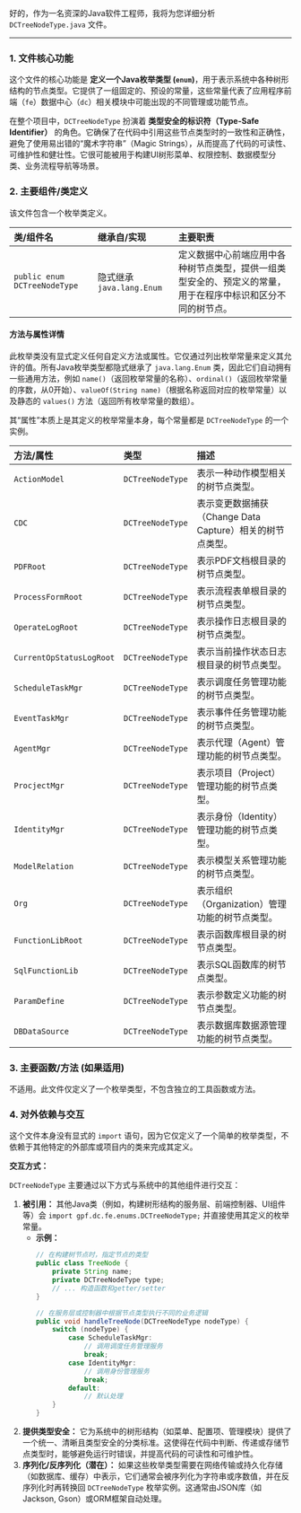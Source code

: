好的，作为一名资深的Java软件工程师，我将为您详细分析 `DCTreeNodeType.java` 文件。

---

### 1. 文件核心功能

这个文件的核心功能是 **定义一个Java枚举类型 (`enum`)**，用于表示系统中各种树形结构的节点类型。它提供了一组固定的、预设的常量，这些常量代表了应用程序前端（`fe`）数据中心（`dc`）相关模块中可能出现的不同管理或功能节点。

在整个项目中，`DCTreeNodeType` 扮演着 **类型安全的标识符（Type-Safe Identifier）** 的角色。它确保了在代码中引用这些节点类型时的一致性和正确性，避免了使用易出错的“魔术字符串”（Magic Strings），从而提高了代码的可读性、可维护性和健壮性。它很可能被用于构建UI树形菜单、权限控制、数据模型分类、业务流程导航等场景。

### 2. 主要组件/类定义

该文件包含一个枚举类定义。

| 类/组件名 | 继承自/实现 | 主要职责 |
| :--- | :--- | :--- |
| `public enum DCTreeNodeType` | 隐式继承 `java.lang.Enum` | 定义数据中心前端应用中各种树节点类型，提供一组类型安全的、预定义的常量，用于在程序中标识和区分不同的树节点。 |

#### 方法与属性详情

此枚举类没有显式定义任何自定义方法或属性。它仅通过列出枚举常量来定义其允许的值。所有Java枚举类型都隐式继承了 `java.lang.Enum` 类，因此它们自动拥有一些通用方法，例如 `name()`（返回枚举常量的名称）、`ordinal()`（返回枚举常量的序数，从0开始）、`valueOf(String name)`（根据名称返回对应的枚举常量）以及静态的 `values()` 方法（返回所有枚举常量的数组）。

其“属性”本质上是其定义的枚举常量本身，每个常量都是 `DCTreeNodeType` 的一个实例。

| 方法/属性 | 类型 | 描述 |
| :--- | :--- | :--- |
| `ActionModel` | `DCTreeNodeType` | 表示一种动作模型相关的树节点类型。 |
| `CDC` | `DCTreeNodeType` | 表示变更数据捕获（Change Data Capture）相关的树节点类型。 |
| `PDFRoot` | `DCTreeNodeType` | 表示PDF文档根目录的树节点类型。 |
| `ProcessFormRoot` | `DCTreeNodeType` | 表示流程表单根目录的树节点类型。 |
| `OperateLogRoot` | `DCTreeNodeType` | 表示操作日志根目录的树节点类型。 |
| `CurrentOpStatusLogRoot` | `DCTreeNodeType` | 表示当前操作状态日志根目录的树节点类型。 |
| `ScheduleTaskMgr` | `DCTreeNodeType` | 表示调度任务管理功能的树节点类型。 |
| `EventTaskMgr` | `DCTreeNodeType` | 表示事件任务管理功能的树节点类型。 |
| `AgentMgr` | `DCTreeNodeType` | 表示代理（Agent）管理功能的树节点类型。 |
| `ProcjectMgr` | `DCTreeNodeType` | 表示项目（Project）管理功能的树节点类型。 |
| `IdentityMgr` | `DCTreeNodeType` | 表示身份（Identity）管理功能的树节点类型。 |
| `ModelRelation` | `DCTreeNodeType` | 表示模型关系管理功能的树节点类型。 |
| `Org` | `DCTreeNodeType` | 表示组织（Organization）管理功能的树节点类型。 |
| `FunctionLibRoot` | `DCTreeNodeType` | 表示函数库根目录的树节点类型。 |
| `SqlFunctionLib` | `DCTreeNodeType` | 表示SQL函数库的树节点类型。 |
| `ParamDefine` | `DCTreeNodeType` | 表示参数定义功能的树节点类型。 |
| `DBDataSource` | `DCTreeNodeType` | 表示数据库数据源管理功能的树节点类型。 |

### 3. 主要函数/方法 (如果适用)

不适用。此文件仅定义了一个枚举类型，不包含独立的工具函数或方法。

### 4. 对外依赖与交互

这个文件本身没有显式的 `import` 语句，因为它仅定义了一个简单的枚举类型，不依赖于其他特定的外部库或项目内的类来完成其定义。

**交互方式：**

`DCTreeNodeType` 主要通过以下方式与系统中的其他组件进行交互：

1.  **被引用：** 其他Java类（例如，构建树形结构的服务层、前端控制器、UI组件等）会 `import gpf.dc.fe.enums.DCTreeNodeType;` 并直接使用其定义的枚举常量。
    *   **示例：**
        ```java
        // 在构建树节点时，指定节点的类型
        public class TreeNode {
            private String name;
            private DCTreeNodeType type;
            // ... 构造函数和getter/setter
        }

        // 在服务层或控制器中根据节点类型执行不同的业务逻辑
        public void handleTreeNode(DCTreeNodeType nodeType) {
            switch (nodeType) {
                case ScheduleTaskMgr:
                    // 调用调度任务管理服务
                    break;
                case IdentityMgr:
                    // 调用身份管理服务
                    break;
                default:
                    // 默认处理
            }
        }
        ```
2.  **提供类型安全：** 它为系统中的树形结构（如菜单、配置项、管理模块）提供了一个统一、清晰且类型安全的分类标准。这使得在代码中判断、传递或存储节点类型时，能够避免运行时错误，并提高代码的可读性和可维护性。
3.  **序列化/反序列化（潜在）：** 如果这些枚举类型需要在网络传输或持久化存储（如数据库、缓存）中表示，它们通常会被序列化为字符串或序数值，并在反序列化时再转换回 `DCTreeNodeType` 枚举实例。这通常由JSON库（如Jackson, Gson）或ORM框架自动处理。

